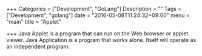+++
Categories = ["Development", "GoLang"]
Description = ""
Tags = ["Development", "golang"]
date = "2016-05-08T11:24:32+09:00"
menu = "main"
title = "Applet"

+++
Java Applet is a program that can run on the Web browser or applet viewer.
Java Application is a program that works alone. Itself will operate as an independent program.
